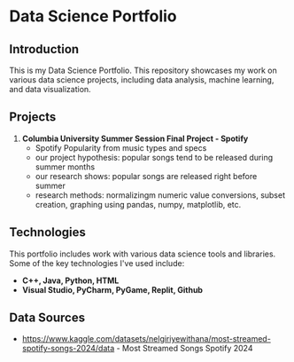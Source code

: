 # Data Science Portfolio
## Introduction
This is my Data Science Portfolio. This repository showcases my work on various data science projects, including data analysis, machine learning, and data visualization.

## Projects

 1. **Columbia University Summer Session Final Project - Spotify**
     - Spotify Popularity from music types and specs
     - our project hypothesis: popular songs tend to be released during summer months
     - our research shows: popular songs are released right before summer
     - research methods: normalizingm numeric value conversions,  subset creation, graphing using pandas, numpy, matplotlib, etc.
   

## Technologies
This portfolio includes work with various data science tools and libraries. Some of the key technologies I've used include:

 -  **C++, Java, Python, HTML**
 -  **Visual Studio, PyCharm, PyGame, Replit, Github**

## Data Sources

 - https://www.kaggle.com/datasets/nelgiriyewithana/most-streamed-spotify-songs-2024/data - Most Streamed Songs Spotify 2024
